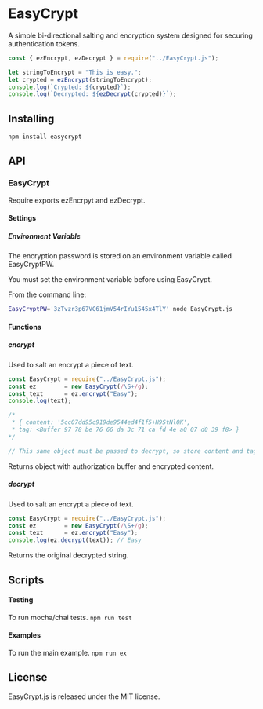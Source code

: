 # EasyCrypt
A simple bi-directional salting and encryption system designed for securing authentication tokens.

```javascript
const { ezEncrypt, ezDecrypt } = require("../EasyCrypt.js");

let stringToEncrypt = "This is easy.";
let crypted = ezEncrypt(stringToEncrypt);
console.log(`Crypted: ${crypted}`);
console.log(`Decrypted: ${ezDecrypt(crypted)}`);
```

## Installing
`npm install easycrypt`

## API

### EasyCrypt
Require exports ezEncrpyt and ezDecrypt.

#### Settings

##### Environment Variable
The encryption password is stored on an environment variable called EasyCryptPW.

You must set the environment variable before using EasyCrypt.

From the command line:

```bash
EasyCryptPW='3zTvzr3p67VC61jmV54rIYu1545x4TlY' node EasyCrypt.js 
```

#### Functions

##### encrypt

Used to salt an encrypt a piece of text.
```javascript
const EasyCrypt = require("../EasyCrypt.js");
const ez        = new EasyCrypt(/\S+/g);
const text      = ez.encrypt("Easy");
console.log(text);

/* 
 * { content: '5cc07dd95c919de9544ed4f1f5+H9StNlQK',
 * tag: <Buffer 97 78 be 76 66 da 3c 71 ca fd 4e a0 07 d0 39 f8> }
*/

// This same object must be passed to decrypt, so store content and tag
```
Returns object with authorization buffer and encrypted content.

##### decrypt

Used to salt an encrypt a piece of text.
```javascript
const EasyCrypt = require("../EasyCrypt.js");
const ez        = new EasyCrypt(/\S+/g);
const text      = ez.encrypt("Easy");
console.log(ez.decrypt(text)); // Easy
```
Returns the original decrypted string.

## Scripts

#### Testing
To run mocha/chai tests.
`npm run test`

#### Examples
To run the main example.
`npm run ex`

## License
EasyCrypt.js is released under the MIT license.
